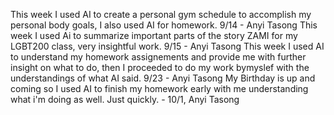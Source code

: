 This week I used AI to create a personal gym schedule to accomplish my personal body goals, I also used AI for homework. 9/14 - Anyi Tasong
This week I used Ai to summarize important parts of the story ZAMI for my LGBT200 class, very insightful work. 9/15 - Anyi Tasong 
This week I used AI to understand my homework assignements and provide me with further insight on what to do, then I proceeded to do my work bymyslef with the understandings of what AI said. 9/23 - Anyi Tasong
My Birthday is up and coming so I used AI to finish my homework early with me understanding what i'm doing as well. Just quickly. - 10/1, Anyi Tasong 
